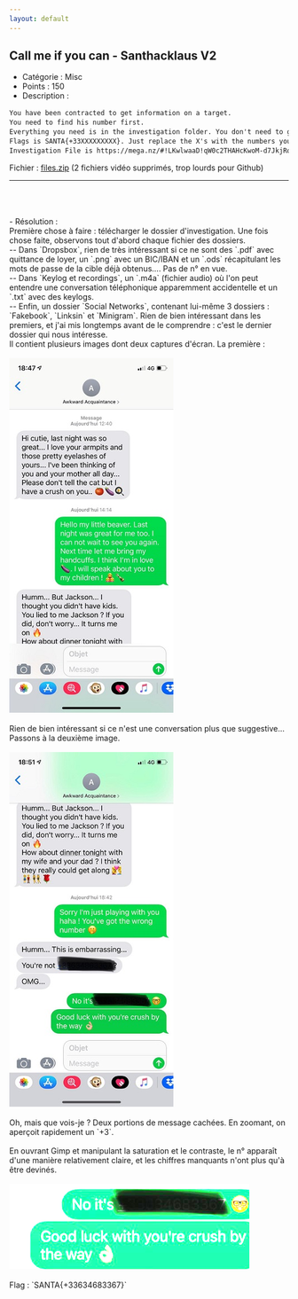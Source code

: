 ```yaml
---
layout: default
---
```


## Call me if you can - Santhacklaus V2

- Catégorie : Misc
- Points : 150
- Description :
```md
You have been contracted to get information on a target.
You need to find his number first.
Everything you need is in the investigation folder. You don't need to go online.
Flags is SANTA{+33XXXXXXXXX}. Just replace the X's with the numbers you'll find. Once you find the number, don't call it, you will unlock another challenger with further instructions.
Investigation File is https://mega.nz/#!LKwlwaaD!qW0c2THAHcKwoM-d7JkjRonkgxI_8D8PCYTfSWdvJkA. MD5 is bd9d36c7f1fa8eca9bc096e9525a5a1c.”
```
Fichier : <a href="https://m0onshadow.github.io/ctf/Santhacklaus/CMIYC/files.zip" download="files.zip" title="Cliquez pour télécharger">files.zip</a> (2 fichiers vidéo supprimés, trop lourds pour Github)
<br/>
* * * 
<br/>
<br/>
<br/>
- Résolution :
<br/>
Première chose à faire : télécharger le dossier d'investigation. Une fois chose faite, observons tout d'abord chaque fichier des dossiers.
<br/>
-- Dans `Dropsbox`, rien de très intéressant si ce ne sont des `.pdf` avec quittance de loyer, un `.png` avec un BIC/IBAN et un `.ods` récapitulant les mots de passe de la cible déjà obtenus.... Pas de n° en vue.
<br/>
-- Dans `Keylog et recordings`, un `.m4a` (fichier audio) où l'on peut entendre une conversation téléphonique apparemment accidentelle et un `.txt` avec des keylogs.
<br/>
-- Enfin, un dossier `Social Networks`, contenant lui-même 3 dossiers : `Fakebook`, `Linksin` et `Minigram`. Rien de bien intéressant dans les premiers, et j'ai mis longtemps avant de le comprendre : c'est le dernier dossier qui nous intéresse.
<br/>
Il contient plusieurs images dont deux captures d'écran. La première : <br/><br/>
<img src="5688d7aa42462ea07cf682f559d5e51b.jpg"><br/><br/>
Rien de bien intéressant si ce n'est une conversation plus que suggestive... Passons à la deuxième image.<br/><br/>
<img src="f6016d5a8d4a94761268f5f27056c64e.jpg"><br/><br/>
Oh, mais que vois-je ? Deux portions de message cachées. En zoomant, on aperçoit rapidement un `+3`.
<br/>
<br/>
En ouvrant Gimp et manipulant la saturation et le contraste, le n° apparaît d'une manière relativement claire, et les chiffres manquants n'ont plus qu'à être devinés.<br/><br/>
<img src="flag.png">
<br/>
<br/>
Flag : `SANTA{+33634683367}`
<br/>
<br/>
<br/>
